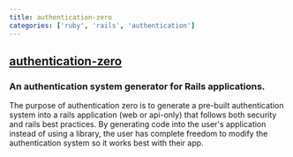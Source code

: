 ```yaml
---
title: authentication-zero
categories: ['ruby', 'rails', 'authentication']
---
```

## [authentication-zero](https://github.com/lazaronixon/authentication-zero)

### An authentication system generator for Rails applications. 


The purpose of authentication zero is to generate a pre-built authentication system into a rails application (web or api-only) that follows both security and rails best practices. By generating code into the user's application instead of using a library, the user has complete freedom to modify the authentication system so it works best with their app.
